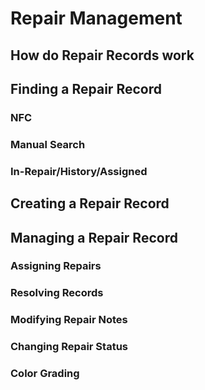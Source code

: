 # Repair Management

## How do Repair Records work

## Finding a Repair Record

### NFC

### Manual Search

### In-Repair/History/Assigned

## Creating a Repair Record

## Managing a Repair Record

### Assigning Repairs

### Resolving Records

### Modifying Repair Notes

### Changing Repair Status

### Color Grading